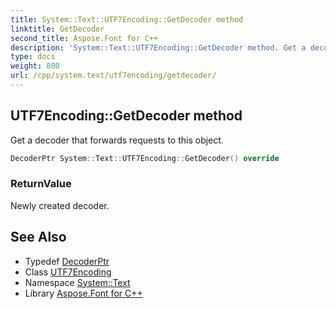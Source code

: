 ```yaml
---
title: System::Text::UTF7Encoding::GetDecoder method
linktitle: GetDecoder
second_title: Aspose.Font for C++
description: 'System::Text::UTF7Encoding::GetDecoder method. Get a decoder that forwards requests to this object in C++.'
type: docs
weight: 800
url: /cpp/system.text/utf7encoding/getdecoder/
---
```

## UTF7Encoding::GetDecoder method


Get a decoder that forwards requests to this object.

```cpp
DecoderPtr System::Text::UTF7Encoding::GetDecoder() override
```


### ReturnValue

Newly created decoder.

## See Also

* Typedef [DecoderPtr](../../../system/decoderptr/)
* Class [UTF7Encoding](../)
* Namespace [System::Text](../../)
* Library [Aspose.Font for C++](../../../)
